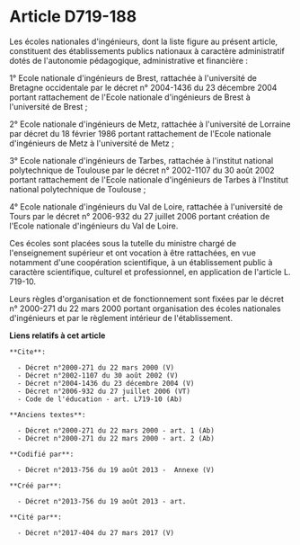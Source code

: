 # Article D719-188

Les écoles nationales d'ingénieurs, dont la liste figure au présent article, constituent des établissements publics nationaux
à caractère administratif dotés de l'autonomie pédagogique, administrative et financière : 

1° Ecole nationale d'ingénieurs de Brest, rattachée à l'université de Bretagne occidentale par le décret n° 2004-1436 du 23
décembre 2004 portant rattachement de l'Ecole nationale d'ingénieurs de Brest à l'université de Brest ; 

2° Ecole nationale d'ingénieurs de Metz, rattachée à l'université de Lorraine par décret du 18 février 1986 portant
rattachement de l'Ecole nationale d'ingénieurs de Metz à l'université de Metz ; 

3° Ecole nationale d'ingénieurs de Tarbes, rattachée à l'institut national polytechnique de Toulouse par le décret n°
2002-1107 du 30 août 2002 portant rattachement de l'Ecole nationale d'ingénieurs de Tarbes à l'Institut national
polytechnique de Toulouse ; 

4° Ecole nationale d'ingénieurs du Val de Loire, rattachée à l'université de Tours par le décret n° 2006-932 du 27 juillet
2006 portant création de l'Ecole nationale d'ingénieurs du Val de Loire. 

Ces écoles sont placées sous la tutelle du ministre chargé de l'enseignement supérieur et ont vocation à être rattachées, en
vue notamment d'une coopération scientifique, à un établissement public à caractère scientifique, culturel et professionnel,
en application de l'article L. 719-10. 

Leurs règles d'organisation et de fonctionnement sont fixées par le décret n° 2000-271 du 22 mars 2000 portant organisation
des écoles nationales d'ingénieurs et par le règlement intérieur de l'établissement.

**Liens relatifs à cet article**

	**Cite**:

	  - Décret n°2000-271 du 22 mars 2000 (V)
	  - Décret n°2002-1107 du 30 août 2002 (V)
	  - Décret n°2004-1436 du 23 décembre 2004 (V)
	  - Décret n°2006-932 du 27 juillet 2006 (VT)
	  - Code de l'éducation - art. L719-10 (Ab)

	**Anciens textes**:

	  - Décret n°2000-271 du 22 mars 2000 - art. 1 (Ab)
	  - Décret n°2000-271 du 22 mars 2000 - art. 2 (Ab)

	**Codifié par**:

	  - Décret n°2013-756 du 19 août 2013 -  Annexe (V)

	**Créé par**:

	  - Décret n°2013-756 du 19 août 2013 - art.

	**Cité par**:

	  - Décret n°2017-404 du 27 mars 2017 (V)
